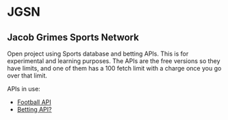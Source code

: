# JGSN
## Jacob Grimes Sports Network

Open project using Sports database and betting APIs. This is for experimental and learning purposes. The APIs are the free versions so they have limits, and one of them has a 100 fetch limit with a charge once you go over that limit.

APIs in use:
- [Football API](https://rapidapi.com/api-sports/api/api-american-football)
- [Betting API?](https://rapidapi.com/arbitrage-bettors1-arbitrage-bettors-default/api/odds-api1)
